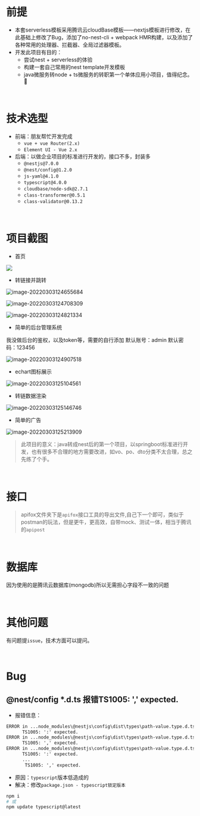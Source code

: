 # 前提
+ 本套serverless模板采用腾讯云cloudBase模板——nextjs模板进行修改，在此基础上修改了Bug，添加了no-nest-cli + webpack HMR构建，以及添加了各种常用的处理器、拦截器、全局过滤器模板。
+ 开发此项目有目的：
  + 尝试nest + serverless的体验
  + 构建一套自己常用的nest template开发模板
  + java微服务转node + ts微服务的转职第一个单体应用小项目，值得纪念。🚀

</br>

# 技术选型

+ 前端：朋友帮忙开发完成
  + `vue + vue Router(2.x)`
  + `Element UI - Vue 2.x`
+ 后端：以做企业项目的标准进行开发的，接口不多，封装多
  + `@nestjs@7.0.0`
  + `@nest/config@1.2.0`
  + `js-yaml@4.1.0`
  + `typescript@4.0.0`
  + `cloudbase/node-sdk@2.7.1`
  + `class-transformer@0.5.1`
  + `class-validator@0.13.2`

</br>

# 项目截图

+ 首页

![](https://gitee.com/JYbill/typroa_pic/raw/master/%20md-images/image-20220303122225872.png)

+ 转链接并跳转

![image-20220303124655684](https://gitee.com/JYbill/typroa_pic/raw/master/%20md-images/image-20220303124655684.png)

![image-20220303124708309](https://gitee.com/JYbill/typroa_pic/raw/master/%20md-images/image-20220303124708309.png)

![image-20220303124821334](https://gitee.com/JYbill/typroa_pic/raw/master/%20md-images/image-20220303124821334.png)

+ 简单的后台管理系统

我没做后台的鉴权，以及token等，需要的自行添加
默认账号：admin
默认密码：123456

![image-20220303124907518](https://gitee.com/JYbill/typroa_pic/raw/master/%20md-images/image-20220303124907518.png)

+ echart图标展示

![image-20220303125104561](https://gitee.com/JYbill/typroa_pic/raw/master/%20md-images/image-20220303125104561.png)

+ 转链数据渲染

![image-20220303125146746](https://gitee.com/JYbill/typroa_pic/raw/master/%20md-images/image-20220303125146746.png)

+ 简单的广告

![image-20220303125213909](https://gitee.com/JYbill/typroa_pic/raw/master/%20md-images/image-20220303125213909.png)

> 此项目的意义：java转成nest后的第一个项目，以springboot标准进行开发，也有很多不合理的地方需要改进，如vo、po、dto分类不太合理，总之先练了个手。

</br>

# 接口
> apifox文件夹下是`apifox`接口工具的导出文件,自己下一个即可，类似于postman的玩法，但是更牛，更高效，自带mock、测试一体，相当于腾讯的`apipost`

</br>

# 数据库
因为使用的是腾讯云数据库(mongodb)所以无需担心字段不一致的问题

</br>

# 其他问题
有问题提`issue`，技术方面可以提问。

</br>

# Bug

## @nest/config *.d.ts 报错TS1005: ',' expected.

+ 报错信息：

```txt
ERROR in ...node_modules\@nestjs\config\dist\types\path-value.type.d.ts(1,220)
      TS1005: ':' expected.
ERROR in ...node_modules\@nestjs\config\dist\types\path-value.type.d.ts(1,220)
      TS1005: ',' expected.
ERROR in ...node_modules\@nestjs\config\dist\types\path-value.type.d.ts(1,220)
      TS1005: ':' expected.
      ...
       TS1005: ',' expected.
```

+ 原因：`typescript`版本低造成的
+ 解决：修改`package.json - typescript锁定版本`

```bash
npm i
# 或
npm update typescript@latest
```

